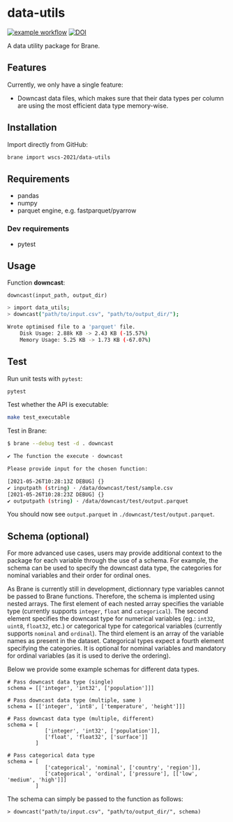 # data-utils

[![example workflow](https://github.com/wscs-2021/data-utils/actions/workflows/test.yml/badge.svg)](https://github.com/wscs-2021/data-utils/actions/workflows/test.yml)
[![DOI](https://zenodo.org/badge/DOI/10.5281/zenodo.4889447.svg)](https://doi.org/10.5281/zenodo.4889447)

A data utility package for Brane.

## Features

Currently, we only have a single feature:

-  Downcast data files, which makes sure that their data types per column are using the most efficient data type memory-wise.

## Installation

Import directly from GitHub:

```sh
brane import wscs-2021/data-utils
```

## Requirements

- pandas
- numpy
- parquet engine, e.g. fastparquet/pyarrow

### Dev requirements

- pytest

## Usage

Function **downcast**:

`downcast(input_path, output_dir)`

```sh
> import data_utils;
> downcast("path/to/input.csv", "path/to/output_dir/");

Wrote optimised file to a 'parquet' file.
    Disk Usage: 2.88k KB -> 2.43 KB (-15.57%)
    Memory Usage: 5.25 KB -> 1.73 KB (-67.07%)
```

## Test

Run unit tests with `pytest`:

```sh
pytest
```

Test whether the API is executable:

```sh
make test_executable
```

Test in Brane:

```sh
$ brane --debug test -d . downcast

✔ The function the execute · downcast

Please provide input for the chosen function:

[2021-05-26T10:28:13Z DEBUG] {}
✔ inputpath (string) · /data/downcast/test/sample.csv
[2021-05-26T10:28:23Z DEBUG] {}
✔ outputpath (string) · /data/downcast/test/output.parquet
```

You should now see `output.parquet` in `./downcast/test/output.parquet`.

## Schema (optional) 

For more advanced use cases, users may provide additional context to the package for each variable through the use of a schema. For example, the schema can be used to specify the downcast data type, the categories for nominal variables and their order for ordinal ones.

As Brane is currently still in development, dictionnary type variables cannot be passed to Brane functions. Therefore, the schema is implented using nested arrays. The first element of each nested array specifies the variable type (currently supports `integer`, `float` and `categorical`). The second element specifies the downcast type for numerical variables (eg.: `int32`, `uint8`, `float32`, etc.) or categorical type for categorical variables (currently supports `nominal` and `ordinal`). The third element is an array of the variable names as present in the dataset. Categorical types expect a fourth element specifying the categories. It is optional for nominal variables and mandatory for ordinal variables (as it is used to derive the ordering).


Below we provide some example schemas for different data types.

```
# Pass downcast data type (single)
schema = [['integer', 'int32', ['population']]]

# Pass downcast data type (multiple, same )
schema = [['integer', 'int8', ['temperature', 'height']]]

# Pass downcast data type (multiple, different)
schema = [
            ['integer', 'int32', ['population']],
            ['float', 'float32', ['surface']]
         ]
         
# Pass categorical data type
schema = [
            ['categorical', 'nominal', ['country', 'region']],
            ['categorical', 'ordinal', ['pressure'], [['low', 'medium', 'high']]]
         ]
```

The schema can simply be passed to the function as follows: 

```
> downcast("path/to/input.csv", "path/to/output_dir/", schema)
```
